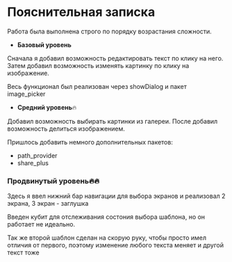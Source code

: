 # Пояснительная записка

Работа была выполнена строго по порядку возрастания сложности.

- **Базовый уровень**

Сначала я добавил возможность редактировать текст по клику на него.
Затем добавил возможность изменять картинку по клику на изображение.

Весь функционал был реализован через showDialog и пакет image_picker

- **Средний уровень**🔥

Добавил возможность выбирать картинки из галереи.
После добавил возможность делиться изображением.

Пришлось добавить немного дополнительных пакетов:
- path_provider
- share_plus

### **Продвинутый уровень**🔥🔥

Здесь я ввел нижний бар навигации для выбора экранов и реализовал 2 экрана, 3 экран - заглушка

Введен кубит для отслеживания состония выбора шаблона, но он работает не идеально. 

Так же второй шаблон сделан на скорую руку, чтобы просто имел отличия от первого, поэтому изменение
любого текста меняет и другой текст тоже